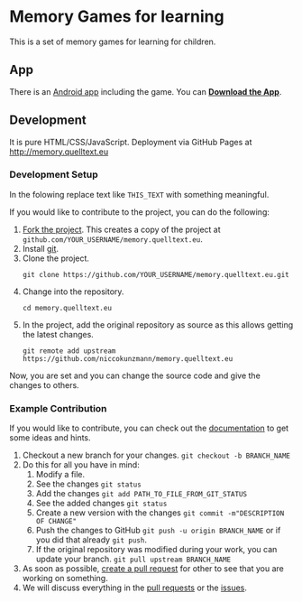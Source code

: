 # Memory Games for learning

This is a set of memory games for learning for children.

## App

There is an [Android app](https://github.com/niccokunzmann/app.memory.quelltext.eu#readme) including the game.
You can **[Download the App][apk]**.

## Development

It is pure HTML/CSS/JavaScript.
Deployment via GitHub Pages at http://memory.quelltext.eu

### Development Setup

In the folowing replace text like `THIS_TEXT` with something meaningful.

If you would like to contribute to the project, you can do the following:

1. [Fork the project](https://github.com/niccokunzmann/memory.quelltext.eu/fork).
    This creates a copy of the project at `github.com/YOUR_USERNAME/memory.quelltext.eu`.
2. Install [git](https://git-scm.com/downloads).
3. Clone the project.
    ```
    git clone https://github.com/YOUR_USERNAME/memory.quelltext.eu.git
    ```
4. Change into the repository.
    ```
    cd memory.quelltext.eu
    ```
5. In the project, add the original repository as source as this allows getting the latest changes.
    ```
    git remote add upstream https://github.com/niccokunzmann/memory.quelltext.eu
    ```

Now, you are set and you can change the source code and give the changes to others.

### Example Contribution

If you would like to contribute, you can check out the [documentation] to get some ideas and hints.

1. Checkout a new branch for your changes. `git checkout -b BRANCH_NAME`
2. Do this for all you have in mind:
    1. Modify a file.
    2. See the changes `git status`
    3. Add the changes `git add PATH_TO_FILE_FROM_GIT_STATUS`
    4. See the added changes `git status`
    5. Create a new version with the changes `git commit -m"DESCRIPTION OF CHANGE"`
    6. Push the changes to GitHub `git push -u origin BRANCH_NAME` or if you did that already `git push`.
    7. If the original repository was modified during your work, you can update your branch. `git pull upstream BRANCH_NAME`
3. As soon as possible, [create a pull request](https://github.com/niccokunzmann/memory.quelltext.eu/compare) for other to see that you are working on something.
4. We will discuss everything in the [pull requests](https://github.com/niccokunzmann/memory.quelltext.eu/pulls) or the [issues](https://github.com/niccokunzmann/memory.quelltext.eu/issues).

[apk]: https://niccokunzmann.github.io/download_latest/niccokunzmann/app.memory.quelltext.eu/app-debug.apk
[documentation]: docs#readme

